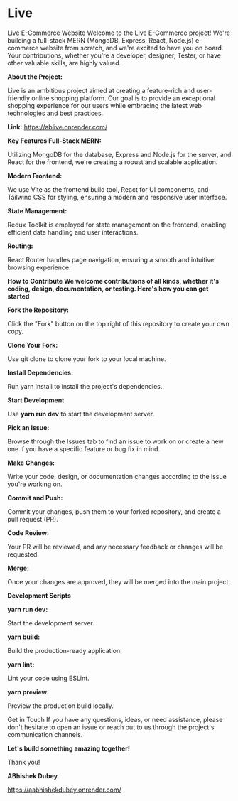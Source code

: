 # Live
Live E-Commerce Website Welcome to the Live E-Commerce project! We're building a full-stack MERN (MongoDB, Express, React, Node.js) e-commerce website from scratch, and we're excited to have you on board. Your contributions, whether you're a developer, designer, Tester, or have other valuable skills, are highly valued.



**About the Project:**


Live is an ambitious project aimed at creating a feature-rich and user-friendly online shopping platform. Our goal is to provide an exceptional shopping experience for our users while embracing the latest web technologies and best practices.



**Link:** 
https://ablive.onrender.com/



**Key Features Full-Stack MERN:**


Utilizing MongoDB for the database, Express and Node.js for the server, and React for the frontend, we're creating a robust and scalable application.



**Modern Frontend:**


We use Vite as the frontend build tool, React for UI components, and Tailwind CSS for styling, ensuring a modern and responsive user interface.



**State Management:**


Redux Toolkit is employed for state management on the frontend, enabling efficient data handling and user interactions.



**Routing:**


React Router handles page navigation, ensuring a smooth and intuitive browsing experience.




**How to Contribute We welcome contributions of all kinds, whether it's coding, design, documentation, or testing. Here's how you can get started**



**Fork the Repository:**


Click the "Fork" button on the top right of this repository to create your own copy.



**Clone Your Fork:**


Use git clone to clone your fork to your local machine.



**Install Dependencies:**


Run yarn install to install the project's dependencies.


**Start Development**


Use **yarn run dev** to start the development server.



**Pick an Issue:**


Browse through the Issues tab to find an issue to work on or create a new one if you have a specific feature or bug fix in mind.

**Make Changes:**


Write your code, design, or documentation changes according to the issue you're working on.



**Commit and Push:**


Commit your changes, push them to your forked repository, and create a pull request (PR).



**Code Review:**


Your PR will be reviewed, and any necessary feedback or changes will be requested.


**Merge:**


Once your changes are approved, they will be merged into the main project.


**Development Scripts**

**yarn run dev:**

Start the development server. 


**yarn build:**

Build the production-ready application. 


**yarn lint:** 

Lint your code using ESLint. 


**yarn preview:** 

Preview the production build locally.



Get in Touch If you have any questions, ideas, or need assistance, please don't hesitate to open an issue or reach out to us through the project's communication channels.

**Let's build something amazing together!**


Thank you!


**ABhishek Dubey**


https://aabhishekdubey.onrender.com/
